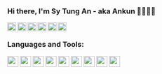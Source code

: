 ### Hi there, I'm Sy Tung An - aka Ankun 👋👨‍💻👊
[<img align="left" width="20px" src="https://simpleicons.org/icons/firefoxbrowser.svg" />][website]
[<img align="left" width="20px" src="https://simpleicons.org/icons/discord.svg" />][discord]
[<img align="left" width="20px" src="https://simpleicons.org/icons/facebook.svg" />][facebook]
[<img align="left" width="20px" src="https://simpleicons.org/icons/linkedin.svg" />][linkedin]
[<img align="left" width="20px" src="https://simpleicons.org/icons/twitter.svg" />][twitter]
[<img align="left" width="20px" src="https://simpleicons.org/icons/hackerrank.svg" />][hackerrank]
<br>

### Languages and Tools:
<code><img width="25px" src="https://devicons.github.io/devicon/devicon.git/icons/cplusplus/cplusplus-original.svg"></code>
<code><img width="25px" src="https://devicons.github.io/devicon/devicon.git/icons/python/python-original.svg"></code>
<code><img width="25px" src="https://devicons.github.io/devicon/devicon.git/icons/html5/html5-original-wordmark.svg"></code>
<code><img width="25px" src="https://devicons.github.io/devicon/devicon.git/icons/css3/css3-original-wordmark.svg"></code>
<code><img width="25px" src="https://devicons.github.io/devicon/devicon.git/icons/javascript/javascript-original.svg"></code>
<code><img width="25px" src="https://devicons.github.io/devicon/devicon.git/icons/typescript/typescript-original.svg"></code>
<code><img width="25px" src="https://devicons.github.io/devicon/devicon.git/icons/java/java-original-wordmark.svg"></code>
<code><img width="25px" src="https://devicons.github.io/devicon/devicon.git/icons/php/php-original.svg"></code>
<code><img width="25px" src="https://www.vectorlogo.zone/logos/git-scm/git-scm-icon.svg"></code>

<!-- Ref -->

[website]: https://sytungan.github.io
[twitter]: https://twitter.com/sytungan
[linkedin]: https://linkedin.com/in/sytungan
[facebook]: https://facebook.com/sytungan
[discord]: https://discord.gg/Wc3wYfZ
[hackerrank]: https://www.hackerrank.com/sytungan
